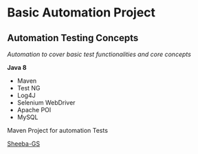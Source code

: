 # Basic Automation Project
## Automation Testing Concepts

*Automation to cover basic test functionalities and core concepts*

**Java 8**

* Maven
* Test NG
* Log4J
* Selenium WebDriver
* Apache POI
* MySQL

Maven Project for automation Tests 

[Sheeba-GS](https://github.com/SheebaGS)